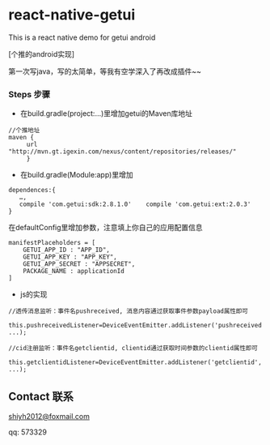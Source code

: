 # react-native-getui
This is a react native demo for getui android

[个推的android实现]

第一次写java，写的太简单，等我有空学深入了再改成插件~~

### Steps  步骤
- 在build.gradle(project:…)里增加getui的Maven库地址

```
//个推地址 
maven {
     url "http://mvn.gt.igexin.com/nexus/content/repositories/releases/" 
     }
```

- 在build.gradle(Module:app)里增加

```
dependences:{
   …,
   compile 'com.getui:sdk:2.8.1.0'    compile 'com.getui:ext:2.0.3'
}
```

在defaultConfig里增加参数，注意填上你自己的应用配置信息

```
manifestPlaceholders = [
    GETUI_APP_ID : "APP_ID",
    GETUI_APP_KEY : "APP_KEY",
    GETUI_APP_SECRET : "APPSECRET",
    PACKAGE_NAME : applicationId
]
```

- js的实现

```    
//透传消息监听：事件名pushreceived, 消息内容通过获取事件参数payload属性即可
 this.pushreceivedListener=DeviceEventEmitter.addListener('pushreceived', ...);

//cid注册监听：事件名getclientid, clientid通过获取时间参数的clientid属性即可
 this.getclientidListener=DeviceEventEmitter.addListener('getclientid', ...);
   ```
  
## Contact 联系

shiyh2012@foxmail.com

qq: 573329